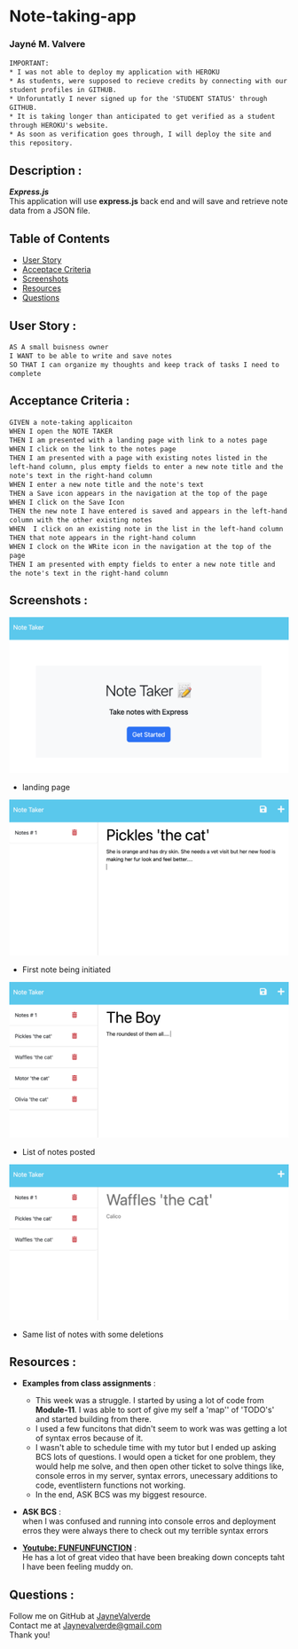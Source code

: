 # Note-taking-app
### Jayné M. Valvere

```
IMPORTANT: 
* I was not able to deploy my application with HEROKU 
* As students, were supposed to recieve credits by connecting with our student profiles in GITHUB. 
* Unforuntatly I never signed up for the 'STUDENT STATUS' through GITHUB. 
* It is taking longer than anticipated to get verified as a student through HEROKU's website. 
* As soon as verification goes through, I will deploy the site and this repository.  
```

## Description : 
***Express.js*** <br>
This application will use **express.js** back end and will save and retrieve note data from a JSON file. 

## Table of Contents
* [User Story](#user-story)
* [Acceptace Criteria](#acceptance-criteria)
* [Screenshots](#screenshots)
* [Resources](#resources)
* [Questions](#questions)

## User Story : 
```
AS A small buisness owner 
I WANT to be able to write and save notes
SO THAT I can organize my thoughts and keep track of tasks I need to complete  
```

## Acceptance Criteria : 
```
GIVEN a note-taking applicaiton 
WHEN I open the NOTE TAKER
THEN I am presented with a landing page with link to a notes page
WHEN I click on the link to the notes page
THEN I am presented with a page with existing notes listed in the left-hand column, plus empty fields to enter a new note title and the note's text in the right-hand column 
WHEN I enter a new note title and the note's text 
THEN a Save icon appears in the navigation at the top of the page 
WHEN I click on the Save Icon 
THEN the new note I have entered is saved and appears in the left-hand column with the other existing notes
WHEN  I click on an existing note in the list in the left-hand column 
THEN that note appears in the right-hand column 
WHEN I clock on the WRite icon in the navigation at the top of the page
THEN I am presented with empty fields to enter a new note title and the note's text in the right-hand column 
```

## Screenshots : 
![Screenshot of landing page](./images/landing-page.png)
* landing page 

![Screenshot of first note](./images/note-one.png)
* First note being initiated 

![Screenshot of list](./images/note-two.png)
* List of notes posted

![Screenshot of list w/deletion](./images/note-two-delete.png)
* Same list of notes with some deletions 


## Resources :
* **Examples from class assignments**  : <br>
    * This week was a struggle. I started by using a lot of code from **Module-11**. I was able to sort of give my self  a 'map'' of 'TODO's' and started building from there. 
    * I used a few funcitons that didn't seem to work was was getting a lot of syntax erros because of it. 
    * I wasn't able to schedule time with my tutor but I ended up asking BCS lots of questions. I would open a ticket for one problem, they would help me solve, and then open other ticket to solve things like, console erros in my server, syntax errors, unecessary additions to code, eventlistern functions not working. 
    * In the end, ASK BCS was my biggest resource. 

* **ASK BCS** : <br>
when I was confused and running into console erros and deployment erros they were always there to check out my terrible syntax errors

* **[Youtube: FUNFUNFUNCTION](https://www.youtube.com/@funfunfunction)** : <br>
He has a lot of great video that have been breaking down concepts taht I have been feeling muddy on. 

## Questions :
Follow me on GitHub at [JayneValverde](https://github.com/JayneValverde) <br>
Contact me at Jaynevalverde@gmail.com <br>
Thank you!
